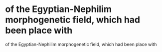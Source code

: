 # of the Egyptian-Nephilim morphogenetic field, which had been place with

of the Egyptian-Nephilim morphogenetic field, which had been place with